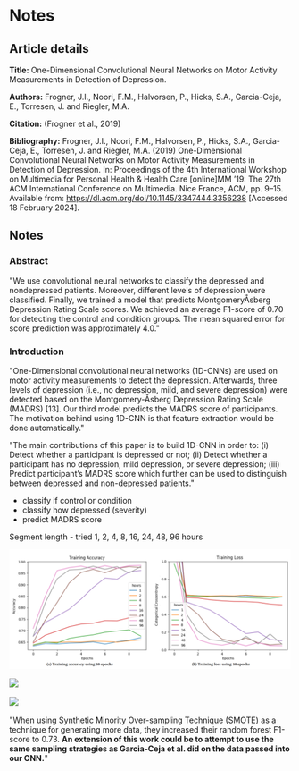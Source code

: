 # Notes

## Article details

**Title:** One-Dimensional Convolutional Neural Networks on Motor Activity Measurements in Detection of Depression.


**Authors:** Frogner, J.I., Noori, F.M., Halvorsen, P., Hicks, S.A., Garcia-Ceja, E., Torresen, J. and Riegler, M.A.

**Citation:** (Frogner et al., 2019)

**Bibliography:** Frogner, J.I., Noori, F.M., Halvorsen, P., Hicks, S.A., Garcia-Ceja, E., Torresen, J. and Riegler, M.A. (2019) One-Dimensional Convolutional Neural Networks on Motor Activity Measurements in Detection of Depression. In: Proceedings of the 4th International Workshop on Multimedia for Personal Health & Health Care [online]MM ’19: The 27th ACM International Conference on Multimedia. Nice France, ACM, pp. 9–15. Available from: https://dl.acm.org/doi/10.1145/3347444.3356238 [Accessed 18 February 2024].


## Notes

### Abstract

"We use convolutional neural networks to classify the depressed and nondepressed patients. Moreover, different levels of depression were classified. Finally, we trained a model that predicts MontgomeryÅsberg Depression Rating Scale scores. We achieved an average F1-score of 0.70 for detecting the control and condition groups. The mean squared error for score prediction was approximately 4.0."

### Introduction

"One-Dimensional convolutional neural networks (1D-CNNs) are used on motor activity measurements to detect the depression. Afterwards, three levels of depression (i.e., no depression, mild, and severe depression) were detected based on the Montgomery-Åsberg Depression Rating Scale (MADRS) [13]. Our third model predicts the MADRS score of participants. The motivation behind using 1D-CNN is that feature extraction would be done automatically."


"The main contributions of this paper is to build 1D-CNN in order to: (i) Detect whether a participant is depressed or not; (ii) Detect whether a participant has no depression, mild depression, or severe depression; (iii) Predict participant’s MADRS score which further can be used to distinguish between depressed and non-depressed patients."

* classify if control or condition
* classify how depressed (severity)
* predict MADRS score 

Segment length - tried 1, 2, 4, 8, 16, 24, 48, 96 hours

![](./_images/2024-02-18-14-18-16.png)

![](./images/2024-02-18-14-21-29.png)

![](./images/2024-02-18-14-22-06.png)

"When using Synthetic Minority Over-sampling Technique (SMOTE) as a technique for generating more data, they increased their random forest F1-score to 0.73. **An extension of this work could be to attempt to use the same sampling strategies as Garcia-Ceja et al. did on the data passed into our CNN.**"